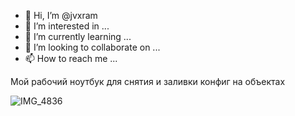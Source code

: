 - 👋 Hi, I’m @jvxram
- 👀 I’m interested in ...
- 🌱 I’m currently learning ...
- 💞️ I’m looking to collaborate on ...
- 📫 How to reach me ...

<!---
jvxram/jvxram is a ✨ special ✨ repository because its `README.md` (this file) appears on your GitHub profile.
You can click the Preview link to take a look at your changes.
--->

Мой рабочий ноутбук для снятия и заливки конфиг на объектах

![IMG_4836](https://user-images.githubusercontent.com/104857185/200120664-2d5dd03a-26a4-498f-b384-b4e9fac3ea9e.JPG)
